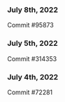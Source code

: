 ### July 8th, 2022

Commit #95873

### July 5th, 2022

Commit #314353


### July 4th, 2022

Commit #72281
